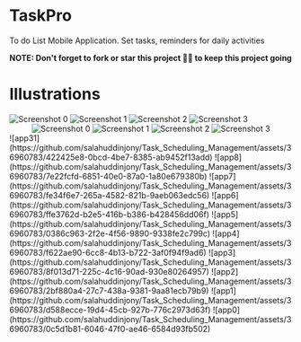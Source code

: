 # TaskPro
To do List Mobile Application. Set tasks, reminders for daily activities

<b>NOTE: Don't forget to fork or star this project 🙏😁 to keep this project going </b>

# Illustrations


<div>
   <img src="https://github.com/salahuddinjony/Task_Scheduling_Management/assets/36960783/0c5d1b81-6046-47f0-ae46-6584d93fb502 width="200" alt="Screenshot 0">
   <img src="https://github.com/salahuddinjony/Task_Scheduling_Management/assets/36960783/d588ecce-19d4-45cb-927b-776c2973d63f width="200" alt="Screenshot 1">
   <img src="https://github.com/salahuddinjony/Task_Scheduling_Management/assets/36960783/2bf880a4-27c7-438a-9381-9aa81ecb79b9 width="200" alt="Screenshot 2">
   <img src="https://github.com/salahuddinjony/Task_Scheduling_Management/assets/36960783/8f013d71-225c-4c16-90ad-930e80264957 width="200" alt="Screenshot 3">
</div>
<div align="center">
   <img src="https://github.com/salahuddinjony/Task_Scheduling_Management/assets/36960783/0c5d1b81-6046-47f0-ae46-6584d93fb502 width="200" alt="Screenshot 0">
   <img src="https://github.com/salahuddinjony/Task_Scheduling_Management/assets/36960783/d588ecce-19d4-45cb-927b-776c2973d63f width="200" alt="Screenshot 1">
   <img src="https://github.com/salahuddinjony/Task_Scheduling_Management/assets/36960783/2bf880a4-27c7-438a-9381-9aa81ecb79b9 width="200" alt="Screenshot 2">
   <img src="https://github.com/salahuddinjony/Task_Scheduling_Management/assets/36960783/8f013d71-225c-4c16-90ad-930e80264957 width="200" alt="Screenshot 3">
</div>
![app31](https://github.com/salahuddinjony/Task_Scheduling_Management/assets/36960783/422425e8-0bcd-4be7-8385-ab9452f13add)
![app8](https://github.com/salahuddinjony/Task_Scheduling_Management/assets/36960783/7e22fcfd-6851-40e0-87a0-1a80e679380b)
![app7](https://github.com/salahuddinjony/Task_Scheduling_Management/assets/36960783/fe34f6e7-265a-4582-821b-9aeb063edc56)
![app6](https://github.com/salahuddinjony/Task_Scheduling_Management/assets/36960783/ffe3762d-b2e5-416b-b386-b428456dd06f)
![app5](https://github.com/salahuddinjony/Task_Scheduling_Management/assets/36960783/0386c963-2f2e-4f56-9890-9338fe2c799c)
![app4](https://github.com/salahuddinjony/Task_Scheduling_Management/assets/36960783/f622ae90-6cc8-4b13-b722-3af0f94f9ad6)
![app3](https://github.com/salahuddinjony/Task_Scheduling_Management/assets/36960783/8f013d71-225c-4c16-90ad-930e80264957)
![app2](https://github.com/salahuddinjony/Task_Scheduling_Management/assets/36960783/2bf880a4-27c7-438a-9381-9aa81ecb79b9)
![app1](https://github.com/salahuddinjony/Task_Scheduling_Management/assets/36960783/d588ecce-19d4-45cb-927b-776c2973d63f)
![app0](https://github.com/salahuddinjony/Task_Scheduling_Management/assets/36960783/0c5d1b81-6046-47f0-ae46-6584d93fb502)
